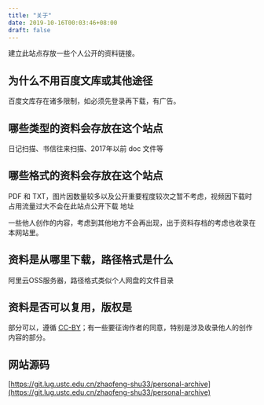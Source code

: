 ```yaml
---
title: "关于"
date: 2019-10-16T00:03:46+08:00
draft: false
---
```


建立此站点存放一些个人公开的资料链接。

## 为什么不用百度文库或其他途径
百度文库存在诸多限制，如必须先登录再下载，有广告。

## 哪些类型的资料会存放在这个站点
日记扫描、书信往来扫描、2017年以前 doc 文件等

## 哪些格式的资料会存放在这个站点
PDF 和 TXT，图片因数量较多以及公开重要程度较次之暂不考虑，视频因下载时占用流量过大不会在此站点公开下载
地址

一些他人创作的内容，考虑到其他地方不会再出现，出于资料存档的考虑也收录在本网站里。

## 资料是从哪里下载，路径格式是什么
阿里云OSS服务器，路径格式类似个人网盘的文件目录

## 资料是否可以复用，版权是
部分可以，遵循 [CC-BY](https://baike.baidu.com/item/知识共享)；有一些要征询作者的同意，特别是涉及收录他人的创作内容的部分。

## 网站源码
[https://git.lug.ustc.edu.cn/zhaofeng-shu33/personal-archive](https://git.lug.ustc.edu.cn/zhaofeng-shu33/personal-archive)
